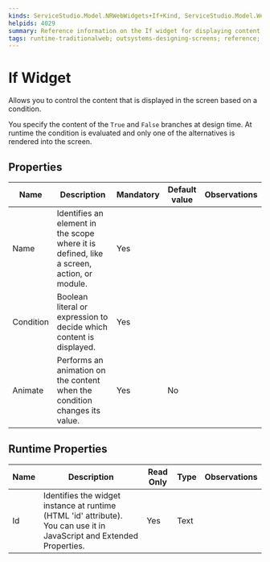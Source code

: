 ```yaml
---
kinds: ServiceStudio.Model.NRWebWidgets+If+Kind, ServiceStudio.Model.WebWidgets+If+Kind, ServiceStudio.Model.NRWebWidgets+ReferenceIf+Kind, ServiceStudio.Model.WebWidgets+ReferenceIf+Kind
helpids: 4029
summary: Reference information on the If widget for displaying content on the screen based on a condition.
tags: runtime-traditionalweb; outsystems-designing-screens; reference; designing-screens; if-widget
---
```


# If Widget


Allows you to control the content that is displayed in the screen based on a condition.

You specify the content of the `True` and `False` branches at design time. At runtime the condition is evaluated and only one of the alternatives is rendered into the screen.

## Properties

<table markdown="1">
<thead>
<tr>
<th>Name</th>
<th>Description</th>
<th>Mandatory</th>
<th>Default value</th>
<th>Observations</th>
</tr>
</thead>
<tbody>
<tr>
<td title="Name">Name</td>
<td>Identifies an element in the scope where it is defined, like a screen, action, or module.</td>
<td>Yes</td>
<td></td>
<td></td>
</tr>
<tr>
<td title="Condition">Condition</td>
<td>Boolean literal or expression to decide which content is displayed.</td>
<td>Yes</td>
<td></td>
<td></td>
</tr>
<tr>
<td title="Animate">Animate</td>
<td>Performs an animation on the content when the condition changes its value.</td>
<td>Yes</td>
<td>No</td>
<td></td>
</tr>
</tbody>
</table>

## Runtime Properties

<table markdown="1">
<thead>
<tr>
<th>Name</th>
<th>Description</th>
<th>Read Only</th>
<th>Type</th>
<th>Observations</th>
</tr>
</thead>
<tbody>
<tr>
<td>Id</td>
<td>Identifies the widget instance at runtime (HTML 'id' attribute). You can use it in JavaScript and Extended Properties.</td>
<td>Yes</td>
<td>Text</td>
<td></td>
</tr>
</tbody>
</table>

